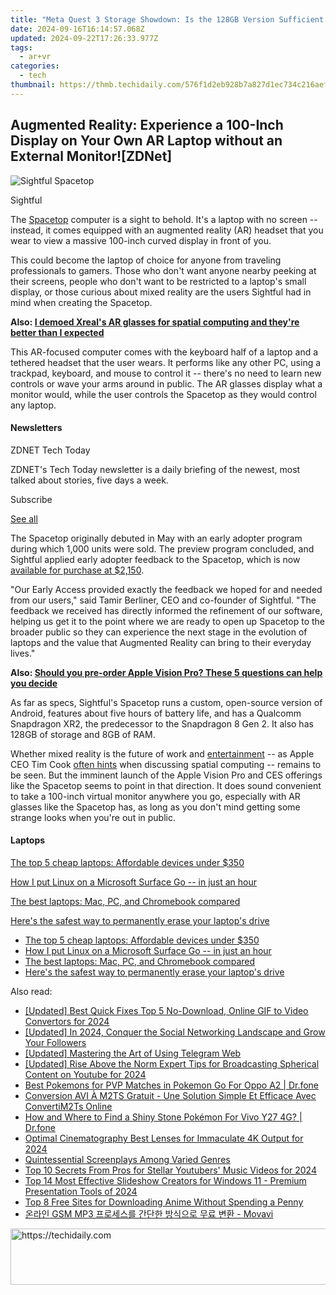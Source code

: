 ```yaml
---
title: "Meta Quest 3 Storage Showdown: Is the 128GB Version Sufficient or Worth Upgrading To"
date: 2024-09-16T16:14:57.068Z
updated: 2024-09-22T17:26:33.977Z
tags:
  - ar+vr
categories:
  - tech
thumbnail: https://thmb.techidaily.com/576f1d2eb928b7a827d1ec734c216aef4f0582c102001532905c0076072bec26.jpg
---
```


## Augmented Reality: Experience a 100-Inch Display on Your Own AR Laptop without an External Monitor![ZDNet]

![Sightful Spacetop](https://www.zdnet.com/a/img/resize/7ff64b211bccdae9e023f61cf988dce7f8e58804/2024/01/18/92490641-9e15-4cbc-b3d4-66c68141e43c/spacetop.jpg?auto=webp&width=1280)

Sightful

The [Spacetop](https://sightful.com/) computer is a sight to behold. It's a laptop with no screen -- instead, it comes equipped with an augmented reality (AR) headset that you wear to view a massive 100-inch curved display in front of you. 

This could become the laptop of choice for anyone from traveling professionals to gamers. Those who don't want anyone nearby peeking at their screens, people who don't want to be restricted to a laptop's small display, or those curious about mixed reality are the users Sightful had in mind when creating the Spacetop. 

**Also: [I demoed Xreal's AR glasses for spatial computing and they're better than I expected](https://www.zdnet.com/article/i-demoed-xreals-ar-glasses-for-spatial-computing-and-theyre-better-than-i-expected/)**

This AR-focused computer comes with the keyboard half of a laptop and a tethered headset that the user wears. It performs like any other PC, using a trackpad, keyboard, and mouse to control it -- there's no need to learn new controls or wave your arms around in public. The AR glasses display what a monitor would, while the user controls the Spacetop as they would control any laptop.

#### Newsletters

ZDNET Tech Today

ZDNET's Tech Today newsletter is a daily briefing of the newest, most talked about stories, five days a week.

 Subscribe

[See all](https://www.zdnet.com/newsletters/)

The Spacetop originally debuted in May with an early adopter program during which 1,000 units were sold. The preview program concluded, and Sightful applied early adopter feedback to the Spacetop, which is now [available for purchase at $2,150](https://sightful.com/).

"Our Early Access provided exactly the feedback we hoped for and needed from our users," said Tamir Berliner, CEO and co-founder of Sightful. "The feedback we received has directly informed the refinement of our software, helping us get it to the point where we are ready to open up Spacetop to the broader public so they can experience the next stage in the evolution of laptops and the value that Augmented Reality can bring to their everyday lives."

**Also: [Should you pre-order Apple Vision Pro? These 5 questions can help you decide](https://www.zdnet.com/article/apple-vision-pro-should-you-pre-order/)**

As far as specs, Sightful's Spacetop runs a custom, open-source version of Android, features about five hours of battery life, and has a Qualcomm Snapdragon XR2, the predecessor to the Snapdragon 8 Gen 2\. It also has 128GB of storage and 8GB of RAM. 

Whether mixed reality is the future of work and [entertainment](https://www.zdnet.com/article/apple-is-now-marketing-vision-pro-as-the-ultimate-entertainment-device/) \-- as Apple CEO Tim Cook [often hints](https://www.zdnet.com/article/apple-vision-pro-in-stores-february-2-pre-orders-start-january-19/) when discussing spatial computing -- remains to be seen. But the imminent launch of the Apple Vision Pro and CES offerings like the Spacetop seems to point in that direction. It does sound convenient to take a 100-inch virtual monitor anywhere you go, especially with AR glasses like the Spacetop has, as long as you don't mind getting some strange looks when you're out in public. 

#### Laptops

[The top 5 cheap laptops: Affordable devices under $350](https://www.zdnet.com/article/best-cheap-laptop/ "The top 5 cheap laptops: Affordable devices under $350")

[How I put Linux on a Microsoft Surface Go -- in just an hour](https://www.zdnet.com/article/how-i-put-linux-on-a-microsoft-surface-go-in-just-an-hour/ "How I put Linux on a Microsoft Surface Go -- in just an hour")

[The best laptops: Mac, PC, and Chromebook compared](https://www.zdnet.com/article/best-laptop/ "The best laptops: Mac, PC, and Chromebook compared")

[Here's the safest way to permanently erase your laptop's drive](https://www.zdnet.com/article/wiping-a-windows-laptop-heres-the-safest-free-way-to-erase-your-personal-data/ "Here's the safest way to permanently erase your laptop's drive")

* [The top 5 cheap laptops: Affordable devices under $350](https://www.zdnet.com/article/best-cheap-laptop/ "The top 5 cheap laptops: Affordable devices under $350")
* [How I put Linux on a Microsoft Surface Go -- in just an hour](https://www.zdnet.com/article/how-i-put-linux-on-a-microsoft-surface-go-in-just-an-hour/ "How I put Linux on a Microsoft Surface Go -- in just an hour")
* [The best laptops: Mac, PC, and Chromebook compared](https://www.zdnet.com/article/best-laptop/ "The best laptops: Mac, PC, and Chromebook compared")
* [Here's the safest way to permanently erase your laptop's drive](https://www.zdnet.com/article/wiping-a-windows-laptop-heres-the-safest-free-way-to-erase-your-personal-data/ "Here's the safest way to permanently erase your laptop's drive")

<ins class="adsbygoogle"
     style="display:block"
     data-ad-format="autorelaxed"
     data-ad-client="ca-pub-7571918770474297"
     data-ad-slot="1223367746"></ins>

<ins class="adsbygoogle"
     style="display:block"
     data-ad-client="ca-pub-7571918770474297"
     data-ad-slot="8358498916"
     data-ad-format="auto"
     data-full-width-responsive="true"></ins>

<span class="atpl-alsoreadstyle">Also read:</span>
<div><ul>
<li><a href="https://article-tips.techidaily.com/updated-best-quick-fixes-top-5-no-download-online-gif-to-video-convertors-for-2024/"><u>[Updated] Best Quick Fixes Top 5 No-Download, Online GIF to Video Convertors for 2024</u></a></li>
<li><a href="https://facebook-videos.techidaily.com/updated-in-2024-conquer-the-social-networking-landscape-and-grow-your-followers/"><u>[Updated] In 2024, Conquer the Social Networking Landscape and Grow Your Followers</u></a></li>
<li><a href="https://extra-approaches.techidaily.com/updated-mastering-the-art-of-using-telegram-web/"><u>[Updated] Mastering the Art of Using Telegram Web</u></a></li>
<li><a href="https://youtube-data.techidaily.com/ed-rise-above-the-norm-expert-tips-for-broadcasting-spherical-content-on-youtube-for-2024/"><u>[Updated] Rise Above the Norm Expert Tips for Broadcasting Spherical Content on Youtube for 2024</u></a></li>
<li><a href="https://android-pokemon-go.techidaily.com/best-pokemons-for-pvp-matches-in-pokemon-go-for-oppo-a2-drfone-by-drfone-virtual-android/"><u>Best Pokemons for PVP Matches in Pokemon Go For Oppo A2 | Dr.fone</u></a></li>
<li><a href="https://some-tips.techidaily.com/conversion-avi-a-m2ts-gratuit-une-solution-simple-et-efficace-avec-convertim2ts-online/"><u>Conversion AVI À M2TS Gratuit - Une Solution Simple Et Efficace Avec ConvertiM2Ts Online</u></a></li>
<li><a href="https://change-location.techidaily.com/how-and-where-to-find-a-shiny-stone-pokemon-for-vivo-y27-4g-drfone-by-drfone-virtual-android/"><u>How and Where to Find a Shiny Stone Pokémon For Vivo Y27 4G? | Dr.fone</u></a></li>
<li><a href="https://fox-info.techidaily.com/optimal-cinematography-best-lenses-for-immaculate-4k-output-for-2024/"><u>Optimal Cinematography Best Lenses for Immaculate 4K Output for 2024</u></a></li>
<li><a href="https://extra-information.techidaily.com/quintessential-screenplays-among-varied-genres/"><u>Quintessential Screenplays Among Varied Genres</u></a></li>
<li><a href="https://facebook-video-share.techidaily.com/top-10-secrets-from-pros-for-stellar-youtubers-music-videos-for-2024/"><u>Top 10 Secrets From Pros for Stellar Youtubers' Music Videos for 2024</u></a></li>
<li><a href="https://some-tips.techidaily.com/top-14-most-effective-slideshow-creators-for-windows-11-premium-presentation-tools-of-2024/"><u>Top 14 Most Effective Slideshow Creators for Windows 11 - Premium Presentation Tools of 2024</u></a></li>
<li><a href="https://some-tips.techidaily.com/top-8-free-sites-for-downloading-anime-without-spending-a-penny/"><u>Top 8 Free Sites for Downloading Anime Without Spending a Penny</u></a></li>
<li><a href="https://some-tips.techidaily.com/1726225349542-gsm-mp3-movavi/"><u>온라인 GSM MP3 프로세스를 간단한 방식으로 무료 변환 - Movavi</u></a></li>
</ul></div>

<!-- affiliate ads begin -->
<a href="https://appsumo.8odi.net/c/5597632/2094418/7443" target="_top" id="2094418">
  <img src="//a.impactradius-go.com/display-ad/7443-2094418" border="0" alt="https://techidaily.com" width="728" height="90"/>
</a>
<img height="0" width="0" src="https://appsumo.8odi.net/i/5597632/2094418/7443" style="position:absolute;visibility:hidden;" border="0" />
<!-- affiliate ads end -->

